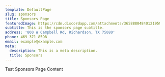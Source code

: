 ```yaml
---
template: DefaultPage
slug: sponsors
title: Sponsors Page
featuredImage: https://cdn.discordapp.com/attachments/365888048401219594/641516899938729984/i-GwVPz7b-X3.png
subtitle: This is the sponsors page subtitle.
address: '800 W Campbell Rd, Richardson, TX 75080'
phone: 469 371 8598
email: example@example.com
meta:
  description: This is a meta description.
  title: Sponsors
---
```



Test Sponsors Page Content